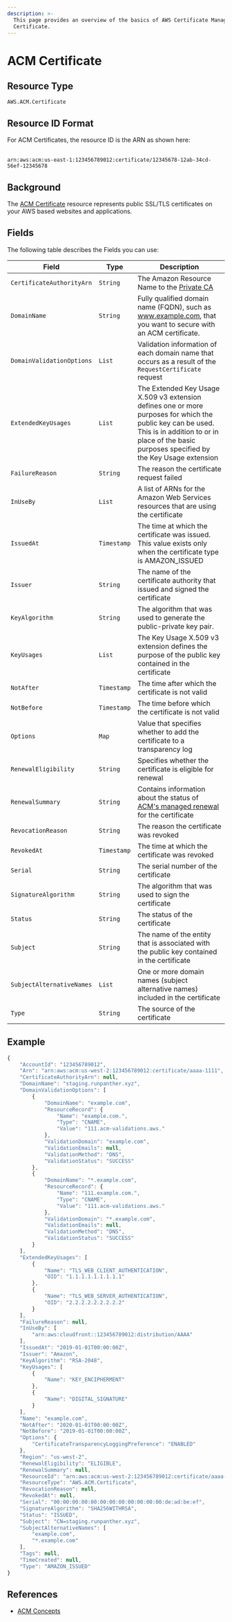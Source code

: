 ```yaml
---
description: >-
  This page provides an overview of the basics of AWS Certificate Manager (ACM)
  Certificate.
---
```


# ACM Certificate

## Resource Type

`AWS.ACM.Certificate`

## Resource ID Format

For ACM Certificates, the resource ID is the ARN as shown here:

\
`arn:aws:acm:us-east-1:123456789012:certificate/12345678-12ab-34cd-56ef-12345678`

## Background

The [ACM Certificate](https://docs.aws.amazon.com/acm/latest/userguide/acm-overview.html) resource represents public SSL/TLS certificates on your AWS based websites and applications.

## Fields

The following table describes the Fields you can use:

| Field                     | Type        | Description                                                                                                                                                                                                |
| ------------------------- | ----------- | ---------------------------------------------------------------------------------------------------------------------------------------------------------------------------------------------------------- |
| `CertificateAuthorityArn` | `String`    | The Amazon Resource Name to the [Private CA](https://docs.aws.amazon.com/acm-pca/latest/userguide/PcaWelcome.html)                                                                                         |
| `DomainName`              | `String`    | Fully qualified domain name (FQDN), such as www.example.com, that you want to secure with an ACM certificate.                                                                                              |
| `DomainValidationOptions` | `List`      | Validation information of each domain name that occurs as a result of the `RequestCertificate` request                                                                                                     |
| `ExtendedKeyUsages`       | `List`      | The Extended Key Usage X.509 v3 extension defines one or more purposes for which the public key can be used. This is in addition to or in place of the basic purposes specified by the Key Usage extension |
| `FailureReason`           | `String`    | The reason the certificate request failed                                                                                                                                                                  |
| `InUseBy`                 | `List`      | A list of ARNs for the Amazon Web Services resources that are using the certificate                                                                                                                        |
| `IssuedAt`                | `Timestamp` | The time at which the certificate was issued. This value exists only when the certificate type is AMAZON\_ISSUED                                                                                           |
| `Issuer`                  | `String`    | The name of the certificate authority that issued and signed the certificate                                                                                                                               |
| `KeyAlgorithm`            | `String`    | The algorithm that was used to generate the public-private key pair.                                                                                                                                       |
| `KeyUsages`               | `List`      | The Key Usage X.509 v3 extension defines the purpose of the public key contained in the certificate                                                                                                        |
| `NotAfter`                | `Timestamp` | The time after which the certificate is not valid                                                                                                                                                          |
| `NotBefore`               | `Timestamp` | The time before which the certificate is not valid                                                                                                                                                         |
| `Options`                 | `Map`       | Value that specifies whether to add the certificate to a transparency log                                                                                                                                  |
| `RenewalEligibility`      | `String`    | Specifies whether the certificate is eligible for renewal                                                                                                                                                  |
| `RenewalSummary`          | `String`    | Contains information about the status of [ACM's managed renewal](https://docs.aws.amazon.com/acm/latest/userguide/acm-renewal.html) for the certificate                                                    |
| `RevocationReason`        | `String`    | The reason the certificate was revoked                                                                                                                                                                     |
| `RevokedAt`               | `Timestamp` | The time at which the certificate was revoked                                                                                                                                                              |
| `Serial`                  | `String`    | The serial number of the certificate                                                                                                                                                                       |
| `SignatureAlgorithm`      | `String`    | The algorithm that was used to sign the certificate                                                                                                                                                        |
| `Status`                  | `String`    | The status of the certificate                                                                                                                                                                              |
| `Subject`                 | `String`    | The name of the entity that is associated with the public key contained in the certificate                                                                                                                 |
| `SubjectAlternativeNames` | `List`      | One or more domain names (subject alternative names) included in the certificate                                                                                                                           |
| `Type`                    | `String`    | The source of the certificate                                                                                                                                                                              |

## Example

```javascript
{
    "AccountId": "123456789012",
    "Arn": "arn:aws:acm:us-west-2:123456789012:certificate/aaaa-1111",
    "CertificateAuthorityArn": null,
    "DomainName": "staging.runpanther.xyz",
    "DomainValidationOptions": [
        {
            "DomainName": "example.com",
            "ResourceRecord": {
                "Name": "example.com.",
                "Type": "CNAME",
                "Value": "111.acm-validations.aws."
            },
            "ValidationDomain": "example.com",
            "ValidationEmails": null,
            "ValidationMethod": "DNS",
            "ValidationStatus": "SUCCESS"
        },
        {
            "DomainName": "*.example.com",
            "ResourceRecord": {
                "Name": "111.example.com.",
                "Type": "CNAME",
                "Value": "111.acm-validations.aws."
            },
            "ValidationDomain": "*.example.com",
            "ValidationEmails": null,
            "ValidationMethod": "DNS",
            "ValidationStatus": "SUCCESS"
        }
    ],
    "ExtendedKeyUsages": [
        {
            "Name": "TLS_WEB_CLIENT_AUTHENTICATION",
            "OID": "1.1.1.1.1.1.1.1.1"
        },
        {
            "Name": "TLS_WEB_SERVER_AUTHENTICATION",
            "OID": "2.2.2.2.2.2.2.2.2"
        }
    ],
    "FailureReason": null,
    "InUseBy": [
        "arn:aws:cloudfront::123456789012:distribution/AAAA"
    ],
    "IssuedAt": "2019-01-01T00:00:00Z",
    "Issuer": "Amazon",
    "KeyAlgorithm": "RSA-2048",
    "KeyUsages": [
        {
            "Name": "KEY_ENCIPHERMENT"
        },
        {
            "Name": "DIGITAL_SIGNATURE"
        }
    ],
    "Name": "example.com",
    "NotAfter": "2020-01-01T00:00:00Z",
    "NotBefore": "2019-01-01T00:00:00Z",
    "Options": {
        "CertificateTransparencyLoggingPreference": "ENABLED"
    },
    "Region": "us-west-2",
    "RenewalEligibility": "ELIGIBLE",
    "RenewalSummary": null,
    "ResourceId": "arn:aws:acm:us-west-2:123456789012:certificate/aaaa-1111",
    "ResourceType": "AWS.ACM.Certificate",
    "RevocationReason": null,
    "RevokedAt": null,
    "Serial": "00:00:00:00:00:00:00:00:00:00:00:00:de:ad:be:ef",
    "SignatureAlgorithm": "SHA256WITHRSA",
    "Status": "ISSUED",
    "Subject": "CN=staging.runpanther.xyz",
    "SubjectAlternativeNames": [
        "example.com",
        "*.example.com"
    ],
    "Tags": null,
    "TimeCreated": null,
    "Type": "AMAZON_ISSUED"
}
```

## References

* [ACM Concepts](https://docs.aws.amazon.com/acm/latest/userguide/acm-concepts.html)
